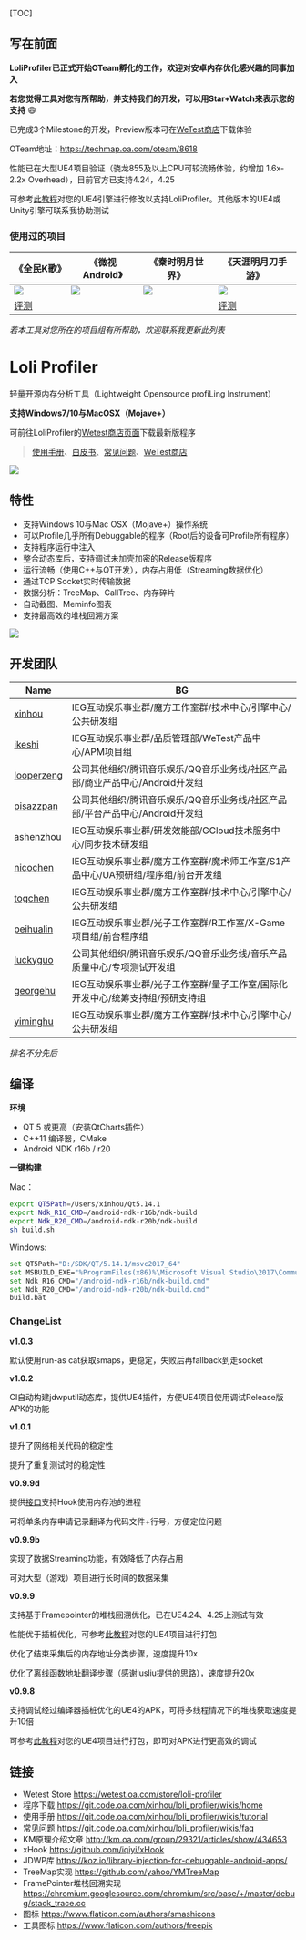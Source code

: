 [TOC]

## 写在前面

**LoliProfiler已正式开始OTeam孵化的工作，欢迎对安卓内存优化感兴趣的同事加入**

**若您觉得工具对您有所帮助，并支持我们的开发，可以用Star+Watch来表示您的支持** :smile: 

已完成3个Milestone的开发，Preview版本可在[WeTest商店](https://wetest.oa.com/store/loli-profiler)下载体验

OTeam地址：https://techmap.oa.com/oteam/8618

性能已在大型UE4项目验证（骁龙855及以上CPU可较流畅体验，约增加 1.6x-2.2x Overhead），目前官方已支持4.24，4.25

可参考[此教程](https://git.code.oa.com/xinhou/loli_profiler/wikis/tutorial/ue4-integration)对您的UE4引擎进行修改以支持LoliProfiler。其他版本的UE4或Unity引擎可联系我协助测试

### 使用过的项目

| 《全民K歌》                       | 《微视Android》                   | 《秦时明月世界》              | 《天涯明月刀手游》                            |
| --------------------------------- | --------------------------------- | ----------------------------- | --------------------------------------------- |
| ![](res/icons/karaoke.png)        | ![](res/icons/weishi_android.png) | ![](res/icons/qsmy_world.png) | ![](res/icons/tiandao_mobile.jpg)             |
| [评测](http://mk.oa.com/note/686) |                                   |                               | [评测](http://mk.oa.com/note/676?ADTAG=bsygz) |

*若本工具对您所在的项目组有所帮助，欢迎联系我更新此列表*



# Loli Profiler

轻量开源内存分析工具（Lightweight Opensource profiLing Instrument）

**支持Windows7/10与MacOSX（Mojave+）**

可前往LoliProfiler的[Wetest商店页面](https://wetest.oa.com/store/loli-profiler)下载最新版程序

> [使用手册](https://git.code.oa.com/xinhou/loli_profiler/wikis/tutorial)、[白皮书](https://git.code.oa.com/xinhou/loli_profiler/wikis/home)、[常见问题](https://git.code.oa.com/xinhou/loli_profiler/wikis/faq)、[WeTest商店](https://wetest.oa.com/store/loli-profiler)

![](res/images/treemap.gif)

## 特性

- 支持Windows 10与Mac OSX（Mojave+）操作系统
- 可以Profile几乎所有Debuggable的程序（Root后的设备可Profile所有程序）
- 支持程序运行中注入
- 整合动态库后，支持调试未加壳加密的Release版程序
- 运行流畅（使用C++与QT开发），内存占用低（Streaming数据优化）
- 通过TCP Socket实时传输数据
- 数据分析：TreeMap、CallTree、内存碎片
- 自动截图、Meminfo图表
- 支持最高效的堆栈回溯方案

![](res/images/screenshot.gif)

## 开发团队

| Name                                                | BG                                                           |
| --------------------------------------------------- | ------------------------------------------------------------ |
| [xinhou](https://git.code.oa.com/u/xinhou)          | IEG互动娱乐事业群/魔方工作室群/技术中心/引擎中心/公共研发组  |
| [ikeshi](https://git.code.oa.com/u/ikeshi)          | IEG互动娱乐事业群/品质管理部/WeTest产品中心/APM项目组        |
| [looperzeng ](https://git.code.oa.com/u/looperzeng) | 公司其他组织/腾讯音乐娱乐/QQ音乐业务线/社区产品部/商业产品中心/Android开发组 |
| [pisazzpan](https://git.code.oa.com/u/pisazzpan)    | 公司其他组织/腾讯音乐娱乐/QQ音乐业务线/社区产品部/平台产品中心/Android开发组 |
| [ashenzhou](https://git.code.oa.com/u/ashenzhou)    | IEG互动娱乐事业群/研发效能部/GCloud技术服务中心/同步技术研发组 |
| [nicochen](https://git.code.oa.com/u/nicochen)      | IEG互动娱乐事业群/魔方工作室群/魔术师工作室/S1产品中心/UA预研组/程序组/前台开发组 |
| [togchen](https://git.code.oa.com/u/togchen)        | IEG互动娱乐事业群/魔方工作室群/技术中心/引擎中心/公共研发组  |
| [peihualin](https://git.code.oa.com/u/peihualin)    | IEG互动娱乐事业群/光子工作室群/R工作室/X-Game项目组/前台程序组 |
| [luckyguo](https://git.code.oa.com/u/luckyguo)      | 公司其他组织/腾讯音乐娱乐/QQ音乐业务线/音乐产品质量中心/专项测试开发组 |
| [georgehu](https://git.code.oa.com/georgehu)        | IEG互动娱乐事业群/光子工作室群/量子工作室/国际化开发中心/统筹支持组/预研支持组 |
| [yiminghu](https://git.code.oa.com/u/yiminghu)      | IEG互动娱乐事业群/魔方工作室群/技术中心/引擎中心/公共研发组  |

*排名不分先后*

## 编译

**环境**

* QT 5 或更高（安装QtCharts插件）
* C++11 编译器，CMake
* Android NDK r16b / r20

**一键构建**

Mac：

```bash
export QT5Path=/Users/xinhou/Qt5.14.1
export Ndk_R16_CMD=/android-ndk-r16b/ndk-build
export Ndk_R20_CMD=/android-ndk-r20b/ndk-build
sh build.sh
```

Windows:

```bash
set QT5Path="D:/SDK/QT/5.14.1/msvc2017_64"
set MSBUILD_EXE="%ProgramFiles(x86)%\Microsoft Visual Studio\2017\Community\MSBuild\15.0\Bin\MSBuild.exe"
set Ndk_R16_CMD="/android-ndk-r16b/ndk-build.cmd"
set Ndk_R20_CMD="/android-ndk-r20b/ndk-build.cmd"
build.bat
```

### ChangeList

**v1.0.3**

默认使用run-as cat获取smaps，更稳定，失败后再fallback到走socket

**v1.0.2**

CI自动构建jdwputil动态库，提供UE4插件，方便UE4项目使用调试Release版APK的功能

**v1.0.1**

提升了网络相关代码的稳定性

提升了重复测试时的稳定性

**v0.9.9d**

提供[接口](https://git.code.oa.com/xinhou/loli_profiler/wikis/tutorial/hooking-memory-pool)支持Hook使用内存池的进程

可将单条内存申请记录翻译为代码文件+行号，方便定位问题

**v0.9.9b**

实现了数据Streaming功能，有效降低了内存占用

可对大型（游戏）项目进行长时间的数据采集

**v0.9.9**

支持基于Framepointer的堆栈回溯优化，已在UE4.24、4.25上测试有效

性能优于插桩优化，可参考[此教程](https://git.code.oa.com/xinhou/loli_profiler/wikis/tutorial/ue4-integration#%E5%BC%95%E6%93%8E%E4%BF%AE%E6%94%B9%E6%96%B9%E6%A1%88%E4%B8%80)对您的UE4项目进行打包

优化了结束采集后的内存地址分类步骤，速度提升10x

优化了离线函数地址翻译步骤（感谢lusliu提供的思路），速度提升20x

**v0.9.8**

支持调试经过编译器插桩优化的UE4的APK，可将多线程情况下的堆栈获取速度提升10倍

可参考[此教程](https://git.code.oa.com/xinhou/loli_profiler/wikis/tutorial/ue4-integration)对您的UE4项目进行打包，即可对APK进行更高效的调试

## 链接

* Wetest Store https://wetest.oa.com/store/loli-profiler
* 程序下载 https://git.code.oa.com/xinhou/loli_profiler/wikis/home
* 使用手册 https://git.code.oa.com/xinhou/loli_profiler/wikis/tutorial
* 常见问题 https://git.code.oa.com/xinhou/loli_profiler/wikis/faq
* KM原理介绍文章 http://km.oa.com/group/29321/articles/show/434653
* xHook https://github.com/iqiyi/xHook
* JDWP库 https://koz.io/library-injection-for-debuggable-android-apps/
* TreeMap实现 https://github.com/yahoo/YMTreeMap
* FramePointer堆栈回溯实现 https://chromium.googlesource.com/chromium/src/base/+/master/debug/stack_trace.cc
* 图标 https://www.flaticon.com/authors/smashicons
* 工具图标 https://www.flaticon.com/authors/freepik
